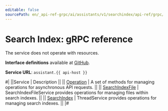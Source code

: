 ```yaml
---
editable: false
sourcePath: en/_api-ref-grpc/ai/assistants/v1/searchindex/api-ref/grpc/index.md
---
```


# Search Index: gRPC reference

The service does not operate with resources.

**Interface definitions** available at [GitHub](https://github.com/yandex-cloud/cloudapi/tree/master/yandex/cloud/ai/assistants/v1/searchindex).

**Service URL**: `assistant.{{ api-host }}`

#|
||Service | Description ||
|| [Operation](Operation/index.md) | A set of methods for managing operations for asynchronous API requests. ||
|| [SearchIndexFile](SearchIndexFile/index.md) | SearchIndexFileService provides operations for managing files within search indexes. ||
|| [SearchIndex](SearchIndex/index.md) | ThreadService provides operations for managing search indexes. ||
|#